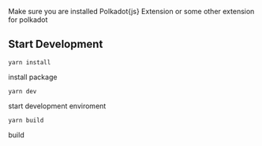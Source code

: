 Make sure you are installed Polkadot{js} Extension or some other extension for polkadot

## Start Development
```
yarn install
```
install package
```
yarn dev
```
start development enviroment

```
yarn build
```
build 
